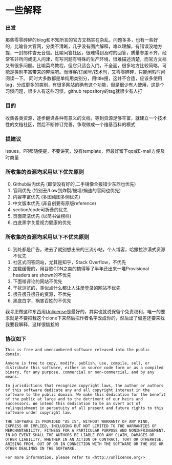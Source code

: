 # 一些解释

### 出发
那些零零碎碎的blog和不知所言的官方文档实在杂乱，问题多多，也有一些好的，比喻各大官网，分类不清晰，几乎没有图片解释，难以理解，有错误没地方提，一封邮件杳无音信。比喻问答社区，很难得到及时的回答，质量参差不齐，经常答非所问或无人问津，有写问题有特殊的生产环境，很难描述清楚，而官方文档又有很多问题。比喻菜鸟教程，但它只适合入门，不全面，很多地方比较简略，可能是类别丰富带来的弊端吧。而博客/订阅号/技术刊，又零零碎碎，只能闲暇时间阅读一下。
同时大多数都是单纯用类别分，用title搜，这并不合适，应该多使用tag，分成更多的类别，有很多网站的确有这个功能，但是很少有人使用，这是个习惯问题，很少人有这些习惯，github repository的tag就很少有人打


### 目的
收集各类资源，逐步翻译各种有意义的文档，等到资源足够丰富，就建立一个技术性的文档社区，然后不断修订完善，争取做成一个维基百科的模式


### 提建议
issues，PR都随便提，不要讲究，没有template，但最好留下qq或E-mail方便及时商量


### 所收集的资源均采用以下优先原则

0. Github站内优先 (即使没有好的,二手镜像全报错少东西也优先)
1. 官网优先 (特别丑/Low到炸裂/被墙/蜗速的官网也优先)
2. 内容丰富优先 (多图动图多例优先)
3. 中文版本优先 (非自创要有原版reference)
4. section/code可折叠的优先
5. 页面简洁优先 (以简书做榜样)
6. 白底黑字关爱视力健康的优先

### 所收集的资源均采用以下不优先原则

0. 到处都是广告，进去了就别想出来的三流小站，个人博客，哈撒拉沙漠式资源不优先
1. 社区式问答网站，尤其是知乎，Stack Overflow，不优先
2. 加载缓慢的，用谷歌CDN之类的搞得等了半年还出来一堆Provisional headers are shown的不优先
3. 下面带评论的网站不优先
4. 干扰浏览的，类似点什么都让人注册登录的网站不优先
5. 很丑很丑很丑的资源，不优先
7. 黑底白字，祸害百姓的不优先



我寻思做这种东西用[Unlicense](http://unlicense.org/)是最好的，其实也就说保留个免责权利，唯一的要求就是不要把我这个clone下来然后把作者名字改成你的，然后出了偏差还要来找我要我解释，这样很尴尬的


### 协议如下

```
This is free and unencumbered software released into the public domain.

Anyone is free to copy, modify, publish, use, compile, sell, or
distribute this software, either in source code form or as a compiled
binary, for any purpose, commercial or non-commercial, and by any
means.

In jurisdictions that recognize copyright laws, the author or authors
of this software dedicate any and all copyright interest in the
software to the public domain. We make this dedication for the benefit
of the public at large and to the detriment of our heirs and
successors. We intend this dedication to be an overt act of
relinquishment in perpetuity of all present and future rights to this
software under copyright law.

THE SOFTWARE IS PROVIDED "AS IS", WITHOUT WARRANTY OF ANY KIND,
EXPRESS OR IMPLIED, INCLUDING BUT NOT LIMITED TO THE WARRANTIES OF
MERCHANTABILITY, FITNESS FOR A PARTICULAR PURPOSE AND NONINFRINGEMENT.
IN NO EVENT SHALL THE AUTHORS BE LIABLE FOR ANY CLAIM, DAMAGES OR
OTHER LIABILITY, WHETHER IN AN ACTION OF CONTRACT, TORT OR OTHERWISE,
ARISING FROM, OUT OF OR IN CONNECTION WITH THE SOFTWARE OR THE USE OR
OTHER DEALINGS IN THE SOFTWARE.

For more information, please refer to <http://unlicense.org/>
```
